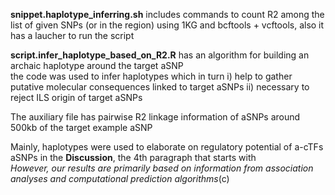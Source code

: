 **snippet.haplotype_inferring.sh** includes commands to count R2 among the list of given SNPs (or in the region) using 1KG and bcftools + vcftools, also it has a laucher to run the script <br>

**script.infer_haplotype_based_on_R2.R** has an algorithm for building an archaic haplotype around the target aSNP  <br>
the code was used to infer haplotypes which in turn i) help to gather putative molecular consequences linked to target aSNPs ii) necessary to reject ILS origin of target aSNPs <br>

The auxiliary file has pairwise R2 linkage information of aSNPs around 500kb of the target example aSNP <br>

Mainly, haplotypes were used to elaborate on regulatory potential of a-cTFs aSNPs in the **Discussion**, the 4th paragraph that starts with <br>
*However, our results are primarily based on information from association analyses and computational prediction algorithms*(c)
